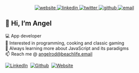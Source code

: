 <p align="center">
  <a href="https://www.angelrod.dev/">
    <img src="https://img.icons8.com/bubbles/64/undefined/domain.png" alt="website">
  </a>
  <a href="https://www.linkedin.com/in/angelrodriguezlead/">
    <img src="https://img.icons8.com/bubbles/64/undefined/linkedin.png" alt="linkedin">
  </a>
  <a href="https://twitter.com/angelrod_eth">
    <img src="https://img.icons8.com/bubbles/64/undefined/twitter-squared.png" alt="twitter">
  </a>
  <a href="https://github.com/angelr1076">
    <img src="https://img.icons8.com/bubbles/64/undefined/github.png" alt="github">
  </a>
  <a href="angelrod@beachlife.email">
    <img src="https://img.icons8.com/bubbles/64/undefined/email.png" alt="email">
  </a>
</p>
<!-- Icons by icons8.com <https://icons8.com/icons/bubbles> -->

## 👋 Hi, I’m Angel  
💻  App developer  
👀  Interested in programming, cooking and classic gaming  
🌱  Always learning more about JavaScript and its paradigms  
📫  Reach me @ angelrod@beachlife.email

[![LinkedIn](https://res.cloudinary.com/angelrodriguez/image/upload/v1667579081/Email%20Github%20Icons/Linked_in.png)](https://www.linkedin.com/in/angelrodriguezlead/)&nbsp;&nbsp;[![Github](https://res.cloudinary.com/angelrodriguez/image/upload/v1667579081/Email%20Github%20Icons/Github.png)](https://github.com/angelr1076)&nbsp;&nbsp;[![Website](https://res.cloudinary.com/angelrodriguez/image/upload/v1667579081/Email%20Github%20Icons/Website.png)](https://angelrod.dev/)
<!---
angelr1076/angelr1076 is a ✨ special ✨ repository because its `README.md` (this file) appears on your GitHub profile.
You can click the Preview link to take a look at your changes.
--->
